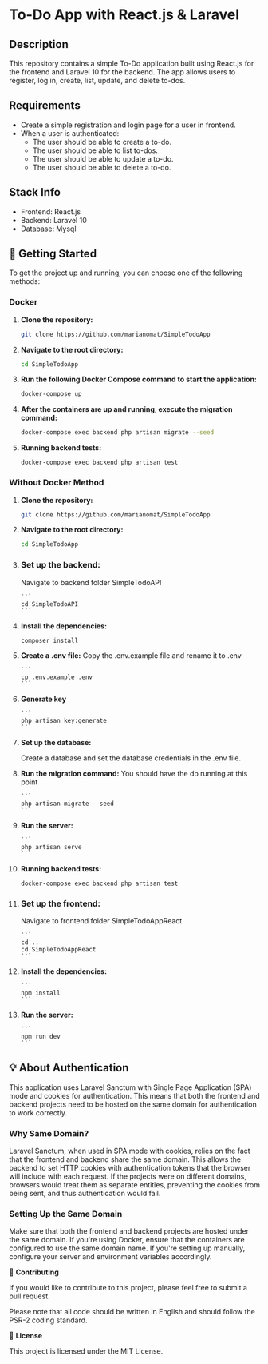 # To-Do App with React.js & Laravel

## Description

This repository contains a simple To-Do application built using React.js for the frontend and Laravel 10 for the backend. The app allows users to register, log in, create, list, update, and delete to-dos.

## Requirements

-   Create a simple registration and login page for a user in frontend.
-   When a user is authenticated:
    -   The user should be able to create a to-do.
    -   The user should be able to list to-dos.
    -   The user should be able to update a to-do.
    -   The user should be able to delete a to-do.

## Stack Info

-   Frontend: React.js
-   Backend: Laravel 10
-   Database: Mysql

## 🚀 Getting Started

To get the project up and running, you can choose one of the following methods:

### Docker

1. **Clone the repository:**

    ```bash
    git clone https://github.com/marianomat/SimpleTodoApp
    ```

2. **Navigate to the root directory:**

    ```bash
    cd SimpleTodoApp
    ```

3. **Run the following Docker Compose command to start the application:**

    ```bash
    docker-compose up
    ```

4. **After the containers are up and running, execute the migration command:**

    ```bash
    docker-compose exec backend php artisan migrate --seed
    ```

5. **Running backend tests:**

    ```
    docker-compose exec backend php artisan test
    ```

### Without Docker Method

1.  **Clone the repository:**

    ```bash
    git clone https://github.com/marianomat/SimpleTodoApp
    ```

2.  **Navigate to the root directory:**

    ```bash
    cd SimpleTodoApp
    ```

3.  ### **Set up the backend:**

    Navigate to backend folder SimpleTodoAPI

        ```
        cd SimpleTodoAPI
        ```

4.  **Install the dependencies:**

    ```
    composer install
    ```

5.  **Create a .env file:**
    Copy the .env.example file and rename it to .env

        ```
        cp .env.example .env
        ```

6.  **Generate key**

        ```
        php artisan key:generate
        ```

7.  **Set up the database:**

    Create a database and set the database credentials in the .env file.

8.  **Run the migration command:**
    You should have the db running at this point

        ```
        php artisan migrate --seed
        ```

9.  **Run the server:**

        ```
        php artisan serve
        ```

10. **Running backend tests:**

    ```
    docker-compose exec backend php artisan test
    ```

11. ### Set up the frontend:

    Navigate to frontend folder SimpleTodoAppReact

        ```
        cd ..
        cd SimpleTodoAppReact
        ```

12. **Install the dependencies:**

        ```
        npm install
        ```

13. **Run the server:**

        ```
        npm run dev
        ```

## 💡 About Authentication

This application uses Laravel Sanctum with Single Page Application (SPA) mode and cookies for authentication. This means that both the frontend and backend projects need to be hosted on the same domain for authentication to work correctly.

### Why Same Domain?

Laravel Sanctum, when used in SPA mode with cookies, relies on the fact that the frontend and backend share the same domain. This allows the backend to set HTTP cookies with authentication tokens that the browser will include with each request. If the projects were on different domains, browsers would treat them as separate entities, preventing the cookies from being sent, and thus authentication would fail.

### Setting Up the Same Domain

Make sure that both the frontend and backend projects are hosted under the same domain. If you're using Docker, ensure that the containers are configured to use the same domain name. If you're setting up manually, configure your server and environment variables accordingly.

🤝 **Contributing**

If you would like to contribute to this project, please feel free to submit a pull request.

Please note that all code should be written in English and should follow the PSR-2 coding standard.

📝 **License**

This project is licensed under the MIT License.
